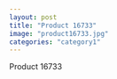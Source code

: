 ```yaml
---
layout: post
title: "Product 16733"
image: "product16733.jpg"
categories: "category1"
---
```

Product 16733
